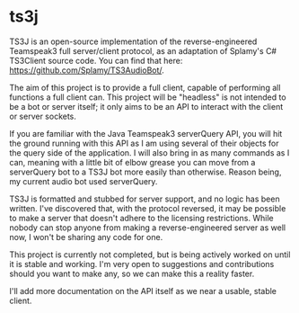 # ts3j
TS3J is an open-source implementation of the reverse-engineered Teamspeak3 full server/client protocol, as an adaptation of Splamy's C# TS3Client source code.  You can find that here: https://github.com/Splamy/TS3AudioBot/.

The aim of this project is to provide a full client, capable of performing all functions a full client can.  This project will be "headless" is not intended to be a bot or server itself; it only aims to be an API to interact with the client or server sockets.

If you are familiar with the Java Teamspeak3 serverQuery API, you will hit the ground running with this API as I am using several of their objects for the query side of the application.  I will also bring in as many commands as I can, meaning with a little bit of elbow grease you can move from a serverQuery bot to a TS3J bot more easily than otherwise.  Reason being, my current audio bot used serverQuery.

TS3J is formatted and stubbed for server support, and no logic has been written.  I've discovered that, with the protocol reversed, it may be possible to make a server that doesn't adhere to the licensing restrictions.  While nobody can stop anyone from making a reverse-engineered server as well now, I won't be sharing any code for one.

This project is currently not completed, but is being actively worked on until it is stable and working.  I'm very open to suggestions and contributions should you want to make any, so we can make this a reality faster.

I'll add more documentation on the API itself as we near a usable, stable client.
